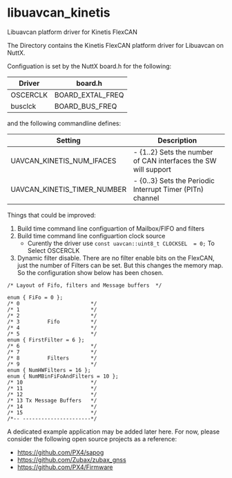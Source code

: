 # libuavcan_kinetis
Libuavcan platform driver for Kinetis FlexCAN

The Directory contains the Kinetis FlexCAN platform driver for Libuavcan on NuttX. 

Configuation is set by the NuttX board.h for the following:

|  Driver  |      board.h     |
|--------|----------------|
| OSCERCLK | BOARD_EXTAL_FREQ |
|  busclck |  BOARD_BUS_FREQ  |

and the following commandline defines:

|      Setting      |                             Description                                           |
|-------------------|-----------------------------------------------------------------------------------|
|UAVCAN_KINETIS_NUM_IFACES   | - {1..2}  Sets the number of CAN interfaces the SW will support |
|UAVCAN_KINETIS_TIMER_NUMBER | - {0..3}  Sets the Periodic Interrupt Timer (PITn) channel |

Things that could be improved:
1. Build time command line configuartion of Mailbox/FIFO and filters
2. Build time command line configuartion clock source
    - Curently the driver use `const uavcan::uint8_t CLOCKSEL  = 0;` To Select OSCERCLK
3. Dynamic filter disable. There are no filter enable bits on the FlexCAN, just the number of Filters
   can be set. But this changes the memory map. So the configuration show below has been chosen. 

```
/* Layout of Fifo, filters and Message buffers  */

enum { FiFo = 0 };
/* 0                       */
/* 1                       */
/* 2                       */
/* 3         Fifo          */
/* 4                       */
/* 5                       */
enum { FirstFilter = 6 };
/* 6                       */
/* 7                       */
/* 8         Filters       */
/* 9                       */
enum { NumHWFilters = 16 };
enum { NumMBinFiFoAndFilters = 10 };
/* 10                      */
/* 11                      */
/* 12                      */
/* 13 Tx Message Buffers   */
/* 14                      */
/* 15                      */
/*-- ----------------------*/
```

A dedicated example application may be added later here.
For now, please consider the following open source projects as a reference:

- https://github.com/PX4/sapog
- https://github.com/Zubax/zubax_gnss
- https://github.com/PX4/Firmware
